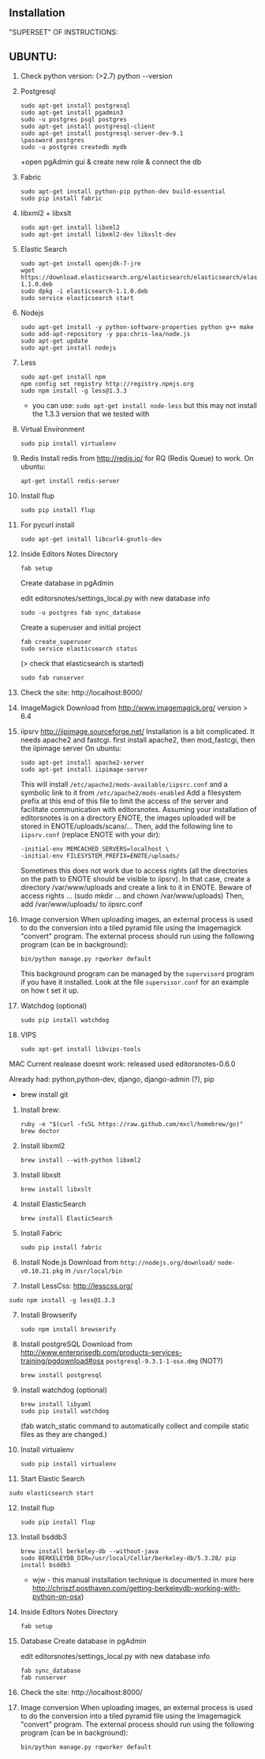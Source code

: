 ## Installation
"SUPERSET" OF INSTRUCTIONS: 

UBUNTU:
----------------------------------------------------------------------------------
1. Check python version: (>2.7)
          python --version

2. Postgresql
   ```
   sudo apt-get install postgresql
   sudo apt-get install pgadmin3
   sudo -u postgres psql postgres
   sudo apt-get install postgresql-client
   sudo apt-get install postgresql-server-dev-9.1
   \password postgres
   sudo -u postgres createdb mydb
   ```
     +open pgAdmin gui & create new role & connect the db

3. Fabric
   ```
   sudo apt-get install python-pip python-dev build-essential
   sudo pip install fabric
   ```

4. libxml2 + libxslt
   ```
   sudo apt-get install libxml2
   sudo apt-get install libxml2-dev libxslt-dev
   ```

5. Elastic Search
   ```
   sudo apt-get install openjdk-7-jre
   wget https://download.elasticsearch.org/elasticsearch/elasticsearch/elasticsearch-1.1.0.deb
   sudo dpkg -i elasticsearch-1.1.0.deb
   sudo service elasticsearch start
   ```

6. Nodejs
   ```
   sudo apt-get install -y python-software-properties python g++ make
   sudo add-apt-repository -y ppa:chris-lea/node.js
   sudo apt-get update
   sudo apt-get install nodejs
   ```

7. Less
   ```
   sudo apt-get install npm
   npm config set registry http://registry.npmjs.org
   sudo npm install -g less@1.3.3
   ```
   - you can use: `sudo apt-get install node-less` but this may not install the 1.3.3 version that we tested with 

10. Virtual Environment
    ```
    sudo pip install virtualenv
    ```

13.  Redis
     Install redis from http://redis.io/ for RQ (Redis Queue) to work.
     On ubuntu:
     ```
     apt-get install redis-server
     ```

14. Install flup
    ```
    sudo pip install flup
    ```

15. For pycurl install
    ```
    sudo apt-get install libcurl4-gnutls-dev
    ```

16. Inside Editors Notes Directory
    ```
    fab setup
    ```

    Create database in pgAdmin

    edit editorsnotes/settings_local.py with new database info

    ```
    sudo -u postgres fab sync_database
    ```

    Create a superuser and initial project
    ```
    fab create_superuser
    sudo service elasticsearch status
    ```
    (> check that elasticsearch is started)
    ```
    sudo fab runserver
    ```

17. Check the site:
    http://localhost:8000/

            
18.  ImageMagick
     Download from http://www.imagemagick.org/ version > 6.4

19.  iipsrv
     http://iipimage.sourceforge.net/
     Installation is a bit complicated. It needs apache2 and fastcgi.
     first install apache2, then mod_fastcgi, then the iipimage server
     On ubuntu:
     ```
     sudo apt-get install apache2-server
     sudo apt-get install iipimage-server
     ```

     This will install `/etc/apache2/mods-available/iipsrc.conf` and
     a symbolic link to it from `/etc/apache2/mods-enabled`
     Add a filesystem prefix at this end of this file to limit the
     access of the server and facilitate communication with editorsnotes.
     Assuming your installation of editorsnotes is on a directory ENOTE,
     the images uploaded will be stored in ENOTE/uploads/scans/...
     Then, add the following line to `iipsrv.conf` (replace ENOTE with your dir):
     ```
     -initial-env MEMCACHED_SERVERS=localhost \
     -initial-env FILESYSTEM_PREFIX=ENOTE/uploads/
     ```

     Sometimes this does not work due to access rights (all the directories
     on the path to ENOTE should be visible to iipsrv). In that case,
     create a directory /var/www/uploads and create a link to it in ENOTE.
     Beware of access rights ... (sudo mkdir ... and chown /var/www/uploads)
     Then, add /var/www/uploads/ to iipsrc.conf

20. Image conversion 
    When uploading images, an external process is used to do the
    conversion into a tiled pyramid file using the Imagemagick
    "convert" program.  The external process should run using the
    following program (can be in background):

    ```
    bin/python manage.py rqworker default
    ```

    This background program can be managed by the `supervisord`
    program if you have it installed. Look at the file
    `supervisor.conf` for an example on how t set it up.


8.    Watchdog (optional)
      ```
      sudo pip install watchdog
      ```

9.    VIPS
      ```
      sudo apt-get install libvips-tools
      ```



MAC
Current realease doesnt work:
released used editorsnotes-0.6.0

Already had: python,python-dev, django, django-admin (?), pip 
+ brew install git

1. Install brew:
   ```
   ruby -e "$(curl -fsSL https://raw.github.com/mxcl/homebrew/go)"
   brew doctor
   ```

2. Install libxml2 
   ```
   brew install --with-python libxml2
   ```

3. Install libxslt
   ```
   brew install libxslt
   ```

4. Install ElasticSearch
   ```
   brew install ElasticSearch
   ```

5. Install Fabric
   ```
   sudo pip install fabric
   ```

5. Install Node.js
   Download from `http://nodejs.org/download/`
   `node-v0.10.21.pkg` in `/usr/local/bin`

6. Install LessCss: http://lesscss.org/
  ```
  sudo npm install -g less@1.3.3
  ```


7. Install Browserify
   ```
   sudo npm install browserify
   ```

8.  Install postgreSQL
    Download from http://www.enterprisedb.com/products-services-training/pgdownload#osx
    `postgresql-9.3.1-1-osx.dmg` (NOT?)

    ```
    brew install postgresql
    ```

9. Install watchdog (optional)
   ```
   brew install libyaml 
   sudo pip install watchdog
   ```
   (fab watch_static command to automatically collect and compile static files as they are changed.)

10. Install virtualenv
    ```
    sudo pip install virtualenv
    ```

11. Start Elastic Search
   ```
   sudo elasticsearch start
   ```

12. Install flup
    ```
    sudo pip install flup
    ```

13. Install bsddb3
    ```
    brew install berkeley-db --without-java
    sudo BERKELEYDB_DIR=/usr/local/Cellar/berkeley-db/5.3.28/ pip install bsddb3
    ```
    -  wjw - this manual installation technique is documented in more here http://chriszf.posthaven.com/getting-berkeleydb-working-with-python-on-osx)

14. Inside Editors Notes Directory
    ```
    fab setup
    ```

15. Database
    Create database in pgAdmin

    edit editorsnotes/settings_local.py with new database info

    ```
    fab sync_database
    fab runserver
    ```

16. Check the site:
   http://localhost:8000/

17. Image conversion 
    When uploading images, an external process is used to do the
    conversion into a tiled pyramid file using the Imagemagick
    "convert" program.  The external process should run using the
    following program (can be in background):

    ```
    bin/python manage.py rqworker default
    ```


